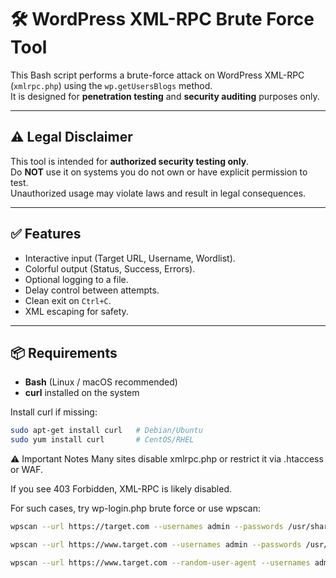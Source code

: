 # 🛠 WordPress XML-RPC Brute Force Tool

This Bash script performs a brute-force attack on WordPress XML-RPC (`xmlrpc.php`) using the `wp.getUsersBlogs` method.  
It is designed for **penetration testing** and **security auditing** purposes only.

---

## ⚠️ Legal Disclaimer
This tool is intended for **authorized security testing only**.  
Do **NOT** use it on systems you do not own or have explicit permission to test.  
Unauthorized usage may violate laws and result in legal consequences.

---

## ✅ Features
- Interactive input (Target URL, Username, Wordlist).
- Colorful output (Status, Success, Errors).
- Optional logging to a file.
- Delay control between attempts.
- Clean exit on `Ctrl+C`.
- XML escaping for safety.

---

## 📦 Requirements
- **Bash** (Linux / macOS recommended)
- **curl** installed on the system

Install curl if missing:
```bash
sudo apt-get install curl   # Debian/Ubuntu
sudo yum install curl       # CentOS/RHEL

```
⚠️ Important Notes
Many sites disable xmlrpc.php or restrict it via .htaccess or WAF.

If you see 403 Forbidden, XML-RPC is likely disabled.

For such cases, try wp-login.php brute force or use wpscan:

```bash
wpscan --url https://target.com --usernames admin --passwords /usr/share/wordlists/rockyou.txt

wpscan --url https://www.target.com --usernames admin --passwords /usr/share/wordlists/rockyou.txt --max-threads 10

wpscan --url https://www.target.com --random-user-agent --usernames admin --passwords /usr/share/wordlists/rockyou.txt

